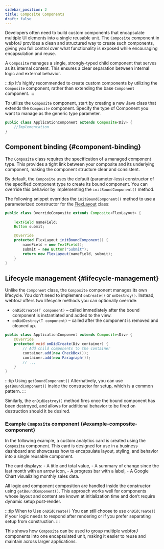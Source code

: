 ```yaml
---
sidebar_position: 2
title: Composite Components
draft: false
---
```


<DocChip chip='since' label='23.06' />
<JavadocLink type="foundation" location="com/webforj/component/Composite" top='true'/>

Developers often need to build custom components that encapsulate multiple UI elements into a single reusable unit. The `Composite` component in webforJ provides a clean and structured way to create such components, giving you full control over what functionality is exposed while encouraging encapsulation and reuse.

A `Composite` manages a single, strongly-typed child component that serves as its internal content. This ensures a clear separation between internal logic and external behavior.

:::tip
It's highly recommended to create custom components by utilizing the `Composite` component, rather than extending the base `Component` component.
:::

To utilize the `Composite` component, start by creating a new Java class that extends the `Composite` component. Specify the type of Component you want to manage as the generic type parameter.

```java
public class ApplicationComponent extends Composite<Div> {
	//Implementation
}
```

## Component binding {#component-binding}

The `Composite` class requires the specification of a managed component type. This provides a tight link between your composite and its underlying component, making the component structure clear and consistent.

By default, the `Composite` uses the default (parameter-less) constructor of the specified component type to create its bound component. You can override this behavior by implementing the `initBoundComponent()` method.

The following snippet overrides the `initBoundComponent()` method to use a parameterized constructor for the [FlexLayout](../components/flex-layout.md) class:

```java
public class OverrideComposite extends Composite<FlexLayout> {
	
	TextField nameField;
	Button submit;

	@Override
	protected FlexLayout initBoundComponent() {
		nameField = new TextField();
		submit = new Button("Submit");
		return new FlexLayout(nameField, submit);
	}
}
```

## Lifecycle management {#lifecycle-management}

Unlike the `Component` class, the `Composite` component manages its own lifecycle. You don’t need to implement `onCreate()` or `onDestroy()`. Instead, webforJ offers two lifecycle methods you can optionally override:

- `onDidCreate(T component)` – called immediately after the bound component is instantiated and added to the view.
- `onDidDestroy(T component)` – called after the component is removed and cleaned up.

```java
public class ApplicationComponent extends Composite<Div> {
	@Override
	protected void onDidCreate(Div container) {
		// Add child components to the container
		container.add(new CheckBox());
		container.add(new Paragraph());
		// ...
	}
}
```

:::tip Using `getBoundComponent()`
Alternatively, you can use `getBoundComponent()` inside the constructor for setup, which is a common pattern.
:::

Similarly, the `onDidDestroy()` method fires once the bound component has been destroyed, and allows for additional behavior to be fired on destruction should it be desired.

### Example `Composite` component {#example-composite-component}

In the following example, a custom analytics card is created using the `Composite` component. This card is designed for use in a business dashboard and showcases how to encapsulate layout, styling, and behavior into a single reusable component.

The card displays:
	-	A title and total value,
	-	A summary of change since the last month with an arrow icon,
	-	A progress bar with a label,
	-	A Google Chart visualizing monthly sales data.

All logic and component composition are handled inside the constructor using `getBoundComponent()`. This approach works well for components whose layout and content are known at initialization time and don’t require dynamic setup post-render.

:::tip When to Use `onDidCreate()`
You can still choose to use `onDidCreate()` if your logic needs to respond after rendering or if you prefer separating setup from construction.
:::
 
<ComponentDemo 
path='/webforj/composite?' 
cssURL='/css/composite.css'
javaE='https://raw.githubusercontent.com/webforj/webforj-documentation/refs/heads/main/src/main/java/com/webforj/samples/views/CompositeView.java'
height='550px'
/>

This shows how `Composite` can be used to group multiple webforJ components into one encapsulated unit, making it easier to reuse and maintain across larger applications.
